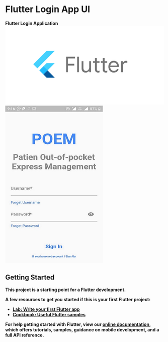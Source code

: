 # Flutter Login App UI

<b>Flutter Login Application<b>
<img src="fl.png"  width="1000" height="250" >
<img src="flutterAppUI.jpeg"  width="310" height="500" >

## Getting Started

This project is a starting point for a Flutter development.

A few resources to get you started if this is your first Flutter project:

- [Lab: Write your first Flutter app](https://flutter.dev/docs/get-started/codelab)
- [Cookbook: Useful Flutter samples](https://flutter.dev/docs/cookbook)

For help getting started with Flutter, view our
[online documentation](https://flutter.dev/docs), which offers tutorials,
samples, guidance on mobile development, and a full API reference.
